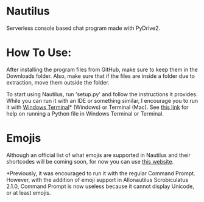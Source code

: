 # Nautilus
Serverless console based chat program made with PyDrive2.
# How To Use:
After installing the program files from GitHub, make sure to keep them in the Downloads folder. Also, make sure that if the files are inside a folder due to extraction, move them outside the folder.
 
To start using Nautilus, run 'setup.py' and follow the instructions it provides. While you can run it with an IDE or something similar, I encourage you to run it with [Windows Terminal](https://github.com/microsoft/terminal#installing-and-running-windows-terminal)* (Windows) or Terminal (Mac). See [this link](https://www.wikihow.com/Open-a-Python-File#Using-Python-at-the-Command-Line) for help on running a Python file in Windows Terminal or Terminal.

# Emojis
 Although an official list of what emojis are supported in Nautilus and their shortcodes will be coming soon, for now you can use [this website](https://www.webfx.com/tools/emoji-cheat-sheet/).


*Previously, it was encouraged to run it with the regular Command Prompt. However, with the addition of emoji support in Allonautilus Scrobiculatus 2.1.0, Command Prompt is now useless because it cannot display Unicode, or at least emojis.
